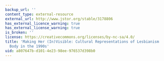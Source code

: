 ```yaml
---
backup_url: ''
content_type: external-resource
external_url: http://www.jstor.org/stable/3178806
has_external_licence_warning: true
has_external_license_warning: true
is_broken: ''
license: https://creativecommons.org/licenses/by-nc-sa/4.0/
title: 'Making Her (In)Visible: Cultural Representations of Lesbianism and the Lesbian
  Body in the 1990s'
uid: a807647b-d101-4e23-98ee-976537d398b0
---
```


